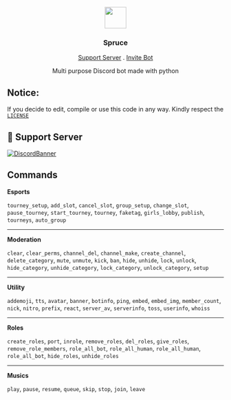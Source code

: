 <p align="center">
<img src="https://cdn.discordapp.com/avatars/931202912888164474/f8abe122e1c7b7f84d642e44b5b2091b.png?size=1024" height="50px" width="50px"/>
</p>
<h3 align="center">Spruce</h3>
<p align="center" > 
<a href="https://discord.gg/vMnhpAyFZm">Support Server</a> . <a href="https://discord.com/oauth2/authorize?client_id=931202912888164474&permissions=8&scope=bot"> Invite Bot</a></p>

<p align="center"> Multi purpose Discord bot made with python</p>


## Notice:

If you decide to edit, compile or use this code in any way. Kindly respect the [`LICENSE`](https://github.com/Hunter87ff/hunter-bot/blob/main/LICENSE)



## 💌 Support Server
[![DiscordBanner](https://invidget.switchblade.xyz/vMnhpAyFZm)](https://discord.gg/vMnhpAyFZm)

## Commands

__**Esports**__

`tourney_setup`, `add_slot`, `cancel_slot`, `group_setup`, `change_slot`, `pause_tourney`, `start_tourney`, `tourney`, `faketag`, `girls_lobby`, `publish`, `tourneys`, `auto_group`


---------------------------------

__**Moderation**__

`clear`, `clear_perms`, `channel_del`, `channel_make`, `create_channel`, `delete_category`, `mute`, `unmute`, `kick`, `ban`, `hide`, `unhide`, `lock`, `unlock`, `hide_category`, `unhide_category`, `lock_category`, `unlock_category`, `setup`

---------------------------------

__**Utility**__

`addemoji`, `tts`, `avatar`, `banner`, `botinfo`, `ping`, `embed`, `embed_img`, `member_count`, `nick`, `nitro`, `prefix`, `react`, `server_av`, `serverinfo`, `toss`, `userinfo`, `whoiss`

---------------------------------

__**Roles**__

`create_roles`, `port`, `inrole`, `remove_roles`, `del_roles`, `give_roles`, `remove_role_members`, `role_all_bot`, `role_all_human`, `role_all_human`, `role_all_bot`, `hide_roles`, `unhide_roles`

---------------------------------


__**Musics**__

`play`, `pause`, `resume`, `queue`, `skip`, `stop`, `join`, `leave`
